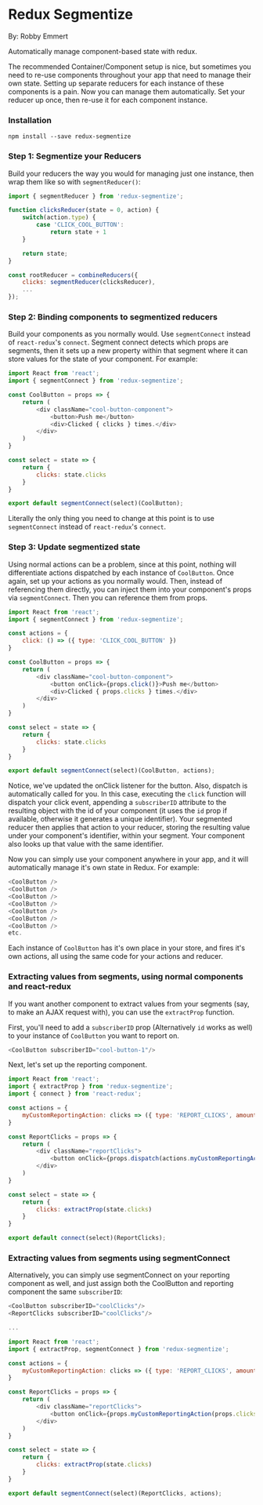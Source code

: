 # Redux Segmentize
By: Robby Emmert

Automatically manage component-based state with redux.

The recommended Container/Component setup is nice, but sometimes you need to re-use components throughout your app that need to manage their own state.  Setting up separate reducers for each instance of these components is a pain.  Now you can manage them automatically.  Set your reducer up once, then re-use it for each component instance.

### Installation
`npm install --save redux-segmentize`

### Step 1: Segmentize your Reducers
Build your reducers the way you would for managing just one instance, then wrap them like so with `segmentReducer()`:

```javascript
import { segmentReducer } from 'redux-segmentize';

function clicksReducer(state = 0, action) {
    switch(action.type) {
        case 'CLICK_COOL_BUTTON':
            return state + 1
    }

    return state;
}

const rootReducer = combineReducers({
    clicks: segmentReducer(clicksReducer),
    ...
});
```

### Step 2: Binding components to segmentized reducers
Build your components as you normally would.  Use `segmentConnect` instead of `react-redux`'s `connect`.  Segment connect detects which props are segments, then it sets up a new property within that segment where it can store values for the state of your component.  For example:

```javascript
import React from 'react';
import { segmentConnect } from 'redux-segmentize';

const CoolButton = props => {
    return (
        <div className="cool-button-component">
            <button>Push me</button>
            <div>Clicked { clicks } times.</div>
        </div>
    )
}

const select = state => {
    return {
        clicks: state.clicks
    }
}

export default segmentConnect(select)(CoolButton);
```
Literally the only thing you need to change at this point is to use `segmentConnect` instead of `react-redux`'s `connect`.

### Step 3: Update segmentized state
Using normal actions can be a problem, since at this point, nothing will differentiate actions dispatched by each instance of `CoolButton`.  Once again, set up your actions as you normally would.  Then, instead of referencing them directly, you can inject them into your component's props via `segmentConnect`.  Then you can reference them from props.  

```javascript
import React from 'react';
import { segmentConnect } from 'redux-segmentize';

const actions = {
    click: () => ({ type: 'CLICK_COOL_BUTTON' })
}

const CoolButton = props => {
    return (
        <div className="cool-button-component">
            <button onClick={props.click()}>Push me</button>
            <div>Clicked { props.clicks } times.</div>
        </div>
    )
}

const select = state => {
    return {
        clicks: state.clicks
    }
}

export default segmentConnect(select)(CoolButton, actions);
```

Notice, we've updated the onClick listener for the button.  Also, dispatch is automatically called for you.  In this case, executing the `click` function will dispatch your click event, appending a `subscriberID` attribute to the resulting object with the id of your component (it uses the `id` prop if available, otherwise it generates a unique identifier).  Your segmented reducer then applies that action to your reducer, storing the resulting value under your component's identifier, within your segment.  Your component also looks up that value with the same identifier.

Now you can simply use your component anywhere in your app, and it will automatically manage it's own state in Redux.  For example:

```javascript
<CoolButton />
<CoolButton />
<CoolButton />
<CoolButton />
<CoolButton />
<CoolButton />
<CoolButton />
etc.
```

Each instance of `CoolButton` has it's own place in your store, and fires it's own actions, all using the same code for your actions and reducer.

### Extracting values from segments, using normal components and react-redux
If you want another component to extract values from your segments (say, to make an AJAX request with), you can use the `extractProp` function.

First, you'll need to add a `subscriberID` prop (Alternatively `id` works as well) to your instance of `CoolButton` you want to report on.
```javascript
<CoolButton subscriberID="cool-button-1"/>
```

Next, let's set up the reporting component.

```javascript
import React from 'react';
import { extractProp } from 'redux-segmentize';
import { connect } from 'react-redux';

const actions = {
    myCustomReportingAction: clicks => ({ type: 'REPORT_CLICKS', amount: clicks })
}

const ReportClicks = props => {
    return (
        <div className="reportClicks">
            <button onClick={props.dispatch(actions.myCustomReportingAction(props.clicks))}>Report {props.clicks} to the server</button>
        </div>
    )
}

const select = state => {
    return {
        clicks: extractProp(state.clicks)
    }
}

export default connect(select)(ReportClicks);
```

### Extracting values from segments using segmentConnect
Alternatively, you can simply use segmentConnect on your reporting component as well, and just assign both the CoolButton and reporting component the same `subscriberID`:

```javascript
<CoolButton subscriberID="coolClicks"/>
<ReportClicks subscriberID="coolClicks"/>

...

import React from 'react';
import { extractProp, segmentConnect } from 'redux-segmentize';

const actions = {
    myCustomReportingAction: clicks => ({ type: 'REPORT_CLICKS', amount: clicks })
}

const ReportClicks = props => {
    return (
        <div className="reportClicks">
            <button onClick={props.myCustomReportingAction(props.clicks)}>Report {props.clicks} to the server</button>
        </div>
    )
}

const select = state => {
    return {
        clicks: extractProp(state.clicks)
    }
}

export default segmentConnect(select)(ReportClicks, actions);
```
